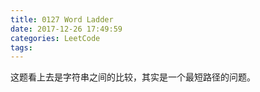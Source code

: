 ```yaml
---
title: 0127 Word Ladder
date: 2017-12-26 17:49:59
categories: LeetCode
tags:
---
```


这题看上去是字符串之间的比较，其实是一个最短路径的问题。



